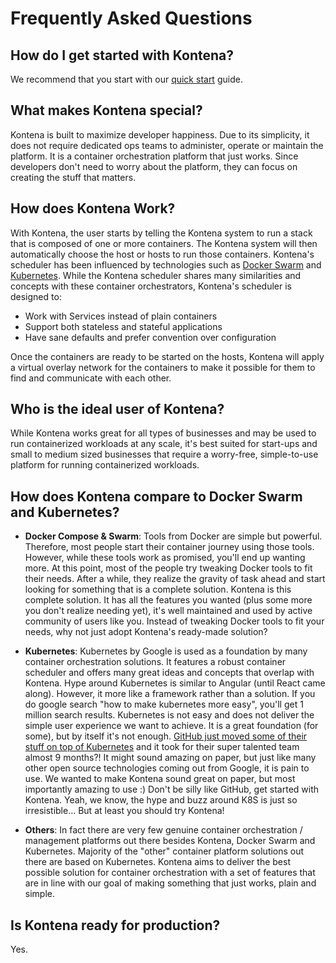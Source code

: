 # Frequently Asked Questions

## How do I get started with Kontena?

We recommend that you start with our [quick start](getting-started/quick-start.md) guide.

## What makes Kontena special?

Kontena is built to maximize developer happiness. Due to its simplicity, it does not require dedicated ops teams to administer, operate or maintain the platform. It is a container orchestration platform that just works. Since developers don't need to worry about the platform, they can focus on creating the stuff that matters.

## How does Kontena Work?

With Kontena, the user starts by telling the Kontena system to run a stack that is composed of one or more containers. The Kontena system will then automatically choose the host or hosts to run those containers. Kontena's scheduler has been influenced by technologies such as [Docker Swarm](https://docs.docker.com/swarm/) and [Kubernetes](http://kubernetes.io/). While the Kontena scheduler shares many similarities and concepts with these container orchestrators, Kontena's scheduler is designed to:

* Work with Services instead of plain containers
* Support both stateless and stateful applications
* Have sane defaults and prefer convention over configuration

Once the containers are ready to be started on the hosts, Kontena will apply a virtual overlay network for the containers to make it possible for them to find and communicate with each other.

## Who is the ideal user of Kontena?

While Kontena works great for all types of businesses and may be used to run containerized workloads at any scale, it's best suited for start-ups and small to medium sized businesses that require a worry-free, simple-to-use platform for running containerized workloads.

## How does Kontena compare to Docker Swarm and Kubernetes?

* **Docker Compose & Swarm**: Tools from Docker are simple but powerful. Therefore, most people start their container journey using those tools. However, while these tools work as promised, you'll end up wanting more. At this point, most of the people try tweaking Docker tools to fit their needs. After a while, they realize the gravity of task ahead and start looking for something that is a complete solution. Kontena is this complete solution. It has all the features you wanted (plus some more you don't realize needing yet), it's well maintained and used by active community of users like you. Instead of tweaking Docker tools to fit your needs, why not just adopt Kontena's ready-made solution?

* **Kubernetes**: Kubernetes by Google is used as a foundation by many container orchestration solutions. It features a robust container scheduler and offers many great ideas and concepts that overlap with Kontena. Hype around Kubernetes is similar to Angular (until React came along). However, it more like a framework rather than a solution. If you do google search "how to make kubernetes more easy", you'll get 1 million search results. Kubernetes is not easy and does not deliver the simple user experience we want to achieve. It is a great foundation (for some), but by itself it's not enough. [GitHub just moved some of their stuff on top of Kubernetes](https://githubengineering.com/kubernetes-at-github/) and it took for their super talented team almost 9 months?! It might sound amazing on paper, but just like many other open source technologies coming out from Google, it is pain to use. We wanted to make Kontena sound great on paper, but most importantly amazing to use :) Don't be silly like GitHub, get started with Kontena. Yeah, we know, the hype and buzz around K8S is just so irresistible... But at least you should try Kontena!

* **Others**: In fact there are very few genuine container orchestration / management platforms out there besides Kontena, Docker Swarm and Kubernetes. Majority of the "other" container platform solutions out there are based on Kubernetes. Kontena aims to deliver the best possible solution for container orchestration with a set of features that are in line with our goal of making something that just works, plain and simple.

## Is Kontena ready for production?

Yes.
